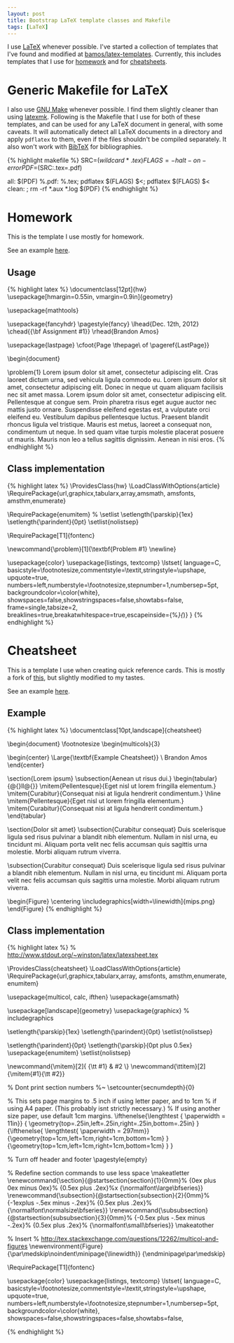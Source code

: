 ```yaml
---
layout: post
title: Bootstrap LaTeX template classes and Makefile
tags: [LaTeX]
---
```


I use [LaTeX](http://www.latex-project.org/) whenever possible.
I've started a collection of templates that I've found
and modified at [bamos/latex-templates](https://github.com/bamos/latex-templates).
Currently, this includes templates that I use for
[homework](/data/2013-04-13/hw.pdf) and for
[cheatsheets](/data/2013-04-13/cheatsheet.pdf).

# Generic Makefile for LaTeX
I also use [GNU Make](http://www.gnu.org/software/make/) whenever possible.
I find them slightly cleaner than using
[latexmk](http://www.phys.psu.edu/~collins/software/latexmk-jcc/).
Following is the Makefile that I use for both of these templates,
and can be used for any LaTeX document in general,
with some caveats.
It will automatically detect all LaTeX documents in a directory
and apply `pdflatex` to them, even if the files shouldn't
be compiled separately.
It also won't work with [BibTeX](http://www.bibtex.org/)
for bibliographies.

{% highlight makefile %}
SRC=$(wildcard *.tex)
FLAGS=-halt-on-error
PDF=$(SRC:.tex=.pdf)

all: $(PDF)
%.pdf: %.tex; pdflatex $(FLAGS) $<; pdflatex $(FLAGS) $<
clean: ; rm -rf *.aux *.log $(PDF)
{% endhighlight %}

# Homework
This is the template I use mostly for homework.

See an example [here](/data/2013-04-13/hw.pdf).

## Usage
{% highlight latex %}
\documentclass[12pt]{hw}
\usepackage[hmargin=0.55in, vmargin=0.9in]{geometry}

\usepackage{mathtools}

\usepackage{fancyhdr}
\pagestyle{fancy}
\lhead{Dec. 12th, 2012}
\chead{{\bf Assignment \#1}}
\rhead{Brandon Amos}

\usepackage{lastpage}
\cfoot{Page \thepage\ of \pageref{LastPage}}

\begin{document}

\problem{1}
Lorem ipsum dolor sit amet, consectetur adipiscing elit. Cras laoreet 
dictum urna, sed vehicula ligula commodo eu. Lorem ipsum dolor sit 
amet, consectetur adipiscing elit. Donec in neque ut quam aliquam 
facilisis nec sit amet massa. Lorem ipsum dolor sit amet, consectetur 
adipiscing elit. Pellentesque at congue sem. Proin pharetra risus 
eget augue auctor nec mattis justo ornare. Suspendisse eleifend 
egestas est, a vulputate orci eleifend eu. Vestibulum dapibus 
pellentesque luctus. Praesent blandit rhoncus ligula vel tristique. 
Mauris est metus, laoreet a consequat non, condimentum ut neque. In 
sed quam vitae turpis molestie placerat posuere ut mauris. Mauris non leo a
tellus sagittis dignissim. Aenean in nisi eros.
{% endhighlight %}

## Class implementation
{% highlight latex %}
\ProvidesClass{hw}
\LoadClassWithOptions{article}
\RequirePackage{url,graphicx,tabularx,array,amsmath, amsfonts,
amsthm,enumerate}

\RequirePackage{enumitem} % \setlist
\setlength{\parskip}{1ex}
\setlength{\parindent}{0pt}
\setlist{nolistsep}

\RequirePackage[T1]{fontenc}

\newcommand{\problem}[1]{\textbf{Problem #1} \newline}

\usepackage{color}
\usepackage{listings, textcomp}
\lstset{
  language=C,
  basicstyle=\footnotesize,commentstyle=\textit,stringstyle=\upshape,
  upquote=true,
  numbers=left,numberstyle=\footnotesize,stepnumber=1,numbersep=5pt,
  backgroundcolor=\color{white},
  showspaces=false,showstringspaces=false,showtabs=false,
  frame=single,tabsize=2,
  breaklines=true,breakatwhitespace=true,escapeinside={\%*}{*)}
}
{% endhighlight %}


# Cheatsheet
This is a template I use when creating quick reference cards.
This is mostly a fork of [this](http://www.stdout.org/~winston/latex/),
but slightly modified to my tastes.

See an example [here](/data/2013-04-13/cheatsheet.pdf).

## Example
{% highlight latex %}
\documentclass[10pt,landscape]{cheatsheet}

\begin{document}
\footnotesize
\begin{multicols}{3}

\begin{center}
     \Large{\textbf{Example Cheatsheet}} \\
     Brandon Amos
\end{center}

\section{Lorem ipsum}
\subsection{Aenean ut risus dui.}
\begin{tabular}{@{}ll@{}}
    \mitem{Pellentesque}{Eget nisl ut lorem fringilla elementum.}
    \mitem{Curabitur}{Consequat nisi at ligula hendrerit condimentum.}
    \hline
    \mitem{Pellentesque}{Eget nisl ut lorem fringilla elementum.}
    \mitem{Curabitur}{Consequat nisi at ligula hendrerit condimentum.}
\end{tabular}

\section{Dolor sit amet}
\subsection{Curabitur consequat}
Duis scelerisque ligula sed risus pulvinar a blandit nibh elementum. Nullam
in nisl urna, eu tincidunt mi. Aliquam porta velit nec felis accumsan quis
sagittis urna molestie. Morbi aliquam rutrum viverra.

\subsection{Curabitur consequat}
Duis scelerisque ligula sed risus pulvinar a blandit nibh elementum. Nullam
in nisl urna, eu tincidunt mi. Aliquam porta velit nec felis accumsan quis
sagittis urna molestie. Morbi aliquam rutrum viverra.

\begin{Figure}
\centering
\includegraphics[width=\linewidth]{mips.png}
\end{Figure}
{% endhighlight %}

## Class implementation
{% highlight latex %}
% http://www.stdout.org/~winston/latex/latexsheet.tex

\ProvidesClass{cheatsheet}
\LoadClassWithOptions{article}
\RequirePackage{url,graphicx,tabularx,array, amsfonts,
amsthm,enumerate, enumitem}

\usepackage{multicol, calc, ifthen}
\usepackage{amsmath}

\usepackage[landscape]{geometry}
\usepackage{graphicx} % includegraphics

\setlength{\parskip}{1ex}
\setlength{\parindent}{0pt}
\setlist{nolistsep}

\setlength{\parindent}{0pt}
\setlength{\parskip}{0pt plus 0.5ex}
\usepackage{enumitem}
\setlist{nolistsep}

\newcommand{\mitem}[2]{ {\tt #1} & #2 \\}
\newcommand{\ttitem}[2]{\mitem{#1}{\tt #2}}

% Dont print section numbers
%~ \setcounter{secnumdepth}{0}

% This sets page margins to .5 inch if using letter paper, and to 1cm
% if using A4 paper. (This probably isnt strictly necessary.)
% If using another size paper, use default 1cm margins.
\ifthenelse{\lengthtest { \paperwidth = 11in}}
	{ \geometry{top=.25in,left=.25in,right=.25in,bottom=.25in} }
	{\ifthenelse{ \lengthtest{ \paperwidth = 297mm}}
		{\geometry{top=1cm,left=1cm,right=1cm,bottom=1cm} }
		{\geometry{top=1cm,left=1cm,right=1cm,bottom=1cm} }
	}

% Turn off header and footer
\pagestyle{empty}
 

% Redefine section commands to use less space
\makeatletter
\renewcommand{\section}{\@startsection{section}{1}{0mm}%
                                {0ex plus 0ex minus 0ex}%
                                {0.5ex plus .2ex}%x
                                {\normalfont\large\bfseries}}
\renewcommand{\subsection}{\@startsection{subsection}{2}{0mm}%
                                {-1explus -.5ex minus -.2ex}%
                                {0.5ex plus .2ex}%
                                {\normalfont\normalsize\bfseries}}
\renewcommand{\subsubsection}{\@startsection{subsubsection}{3}{0mm}%
                                {-0.5ex plus -.5ex minus -.2ex}%
                                {0.5ex plus .2ex}%
                                {\normalfont\small\bfseries}}
\makeatother

% Insert 
% http://tex.stackexchange.com/questions/12262/multicol-and-figures
\newenvironment{Figure}
  {\par\medskip\noindent\minipage{\linewidth}}
  {\endminipage\par\medskip}

\RequirePackage[T1]{fontenc}

\usepackage{color}
\usepackage{listings, textcomp}
\lstset{
  language=C,
  basicstyle=\footnotesize,commentstyle=\textit,stringstyle=\upshape,
  upquote=true,
  numbers=left,numberstyle=\footnotesize,stepnumber=1,numbersep=5pt,
  backgroundcolor=\color{white},
  showspaces=false,showstringspaces=false,showtabs=false,

{% endhighlight %}
